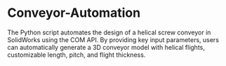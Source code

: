 # Conveyor-Automation
The Python script automates the design of a helical screw conveyor in SolidWorks using the COM API. By providing key input parameters, users can automatically generate a 3D conveyor model with helical flights, customizable length, pitch, and flight thickness.
